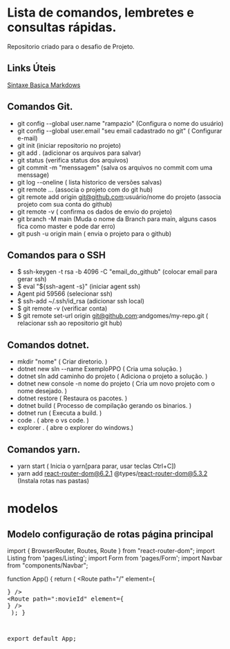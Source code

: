 # Lista de comandos, lembretes e consultas rápidas.
Repositorio criado para o desafio de Projeto.

## Links Úteis
[Sintaxe Basica Markdows](https://www.markdownguide.org/basic-syntax/)



## Comandos Git.

- git config --global user.name "rampazio" (Configura o nome do usuário)
- git config --global user.email "seu email cadastrado no git" ( Configurar e-mail)
- git init (iniciar repositorio no projeto)
- git add . (adicionar os arquivos para salvar)
- git status (verifica status dos arquivos)
- git commit -m "menssagem" (salva os arquivos no commit com uma menssage)
- git log --oneline ( lista historico de versões salvas)
- git remote ... (associa o projeto com do git hub)
- git remote add origin git@github.com:usuário/nome do projeto (associa projeto com sua conta do github)
- git remote -v ( confirma os dados de envio do projeto)
- git branch -M main (Muda o nome da Branch para main, alguns casos fica como master e pode dar erro)
- git push -u origin main ( envia o projeto para o github)

## Comandos para o SSH

- $ ssh-keygen -t rsa -b 4096 -C "email_do_github" (colocar email para gerar ssh)
- $ eval "${ssh-agent -s}" (iniciar agent ssh)
- Agent pid 59566  (selecionar ssh)
- $ ssh-add ~/.ssh/id_rsa (adicionar ssh local)
- $ git remote -v  (verificar conta)
- $ git remote set-url origin git@github.com:andgomes/my-repo.git ( relacionar ssh ao repositorio git hub)


## Comandos dotnet.


- mkdir  "nome"                            ( Criar diretorio. )
- dotnet new sln --name ExemploPPO         ( Cria uma solução. )
- dotnet sln add  caminho do projeto       ( Adiciona o projeto a solução. )
- dotnet new console -n nome do projeto    ( Cria um novo projeto com o nome desejado.  )
- dotnet restore                           ( Restaura os pacotes. )
- dotnet build                             ( Processo de compilação gerando os binarios. )
- dotnet run                               ( Executa a build. ) 
- code .                                   ( abre o vs code. )
- explorer .                               ( abre o explorer do windows.)

## Comandos yarn.

- yarn start ( Inicia o yarn[para parar, usar teclas Ctrl+C])
- yarn add react-router-dom@6.2.1 @types/react-router-dom@5.3.2 (Instala rotas nas pastas)









# modelos


## Modelo configuração de rotas página principal
import {
  BrowserRouter,
  Routes,
  Route
} from "react-router-dom";
import Listing from 'pages/Listing';
import Form from 'pages/Form';
import Navbar from "components/Navbar";

function App() {
  return (
    <BrowserRouter>
      <Navbar />
      <Routes>
        <Route path="/" element={<Listing />} />
        <Route path="/form">
          <Route path=":movieId" element={<Form />} />
        </Route>
      </Routes>
    </BrowserRouter>
  );
}

export default App;



